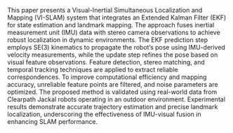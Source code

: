 This paper presents a Visual-Inertial Simultaneous Localization and Mapping (VI-SLAM) system that integrates an Extended Kalman Filter (EKF) for state estimation and landmark mapping. The approach fuses inertial measurement unit (IMU) data with stereo camera observations to achieve robust localization in dynamic environments. The EKF prediction step employs SE(3) kinematics to propagate the robot’s pose using IMU-derived velocity measurements, while the update step refines the pose based on visual feature observations. Feature detection, stereo matching, and temporal tracking techniques are applied to extract reliable correspondences. To improve computational efficiency and mapping accuracy, unreliable feature points are filtered, and noise parameters are optimized. The proposed method is validated using real-world data from Clearpath Jackal robots operating in an outdoor environment. Experimental results demonstrate accurate trajectory estimation and precise landmark localization, underscoring the effectiveness of IMU-visual fusion in enhancing SLAM performance.
